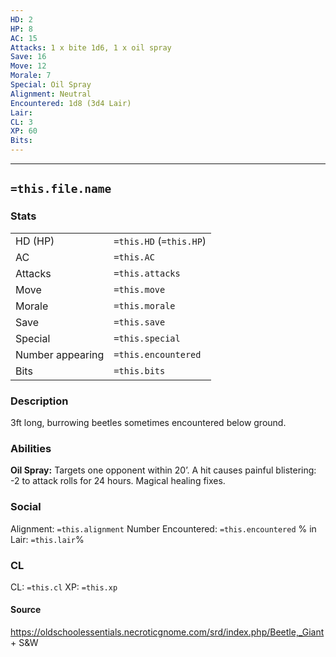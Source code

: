```yaml
---
HD: 2
HP: 8
AC: 15
Attacks: 1 x bite 1d6, 1 x oil spray
Save: 16
Move: 12
Morale: 7
Special: Oil Spray
Alignment: Neutral
Encountered: 1d8 (3d4 Lair)
Lair: 
CL: 3
XP: 60
Bits:
---
```


___

## `=this.file.name` 

### Stats

|                  |                         |
| ---------------- | ----------------------- |
| HD (HP)          | `=this.HD` (`=this.HP`) |
| AC               | `=this.AC`              |
| Attacks          | `=this.attacks`         |
| Move             | `=this.move`            |
| Morale           | `=this.morale`          |
| Save             | `=this.save`            |
| Special          | `=this.special`         |
| Number appearing | `=this.encountered`     |
| Bits             | `=this.bits`            | 


### Description

3ft long, burrowing beetles sometimes encountered below ground.

### Abilities
**Oil Spray:** Targets one opponent within 20’. A hit causes painful blistering: -2 to attack rolls for 24 hours. Magical healing fixes.


### Social
Alignment: `=this.alignment`
Number Encountered:  `=this.encountered`
% in Lair: `=this.lair`%

### CL
CL: `=this.cl`
XP: `=this.xp`

#### Source

https://oldschoolessentials.necroticgnome.com/srd/index.php/Beetle,_Giant + S&W







